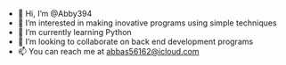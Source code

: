 - 👋 Hi, I’m @Abby394
- 👀 I’m interested in making inovative programs using simple techniques
- 🌱 I’m currently learning Python
- 💞️ I’m looking to collaborate on back end development programs
- 📫 You can reach me at abbas56162@icloud.com

<!---
Abby394/Abby394 is a ✨ special ✨ repository because its `README.md` (this file) appears on your GitHub profile.
You can click the Preview link to take a look at your changes.
--->
